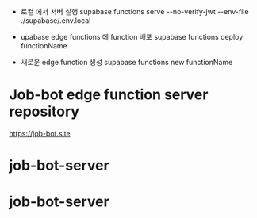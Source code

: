 - 로컬 에서 서버 실행
  supabase functions serve --no-verify-jwt --env-file ./supabase/.env.local

- upabase edge functions 에 function 배포
  supabase functions deploy functionName

- 새로운 edge function 생성 
  supabase functions new functionName

# Job-bot edge function server repository

https://job-bot.site
# job-bot-server
# job-bot-server
